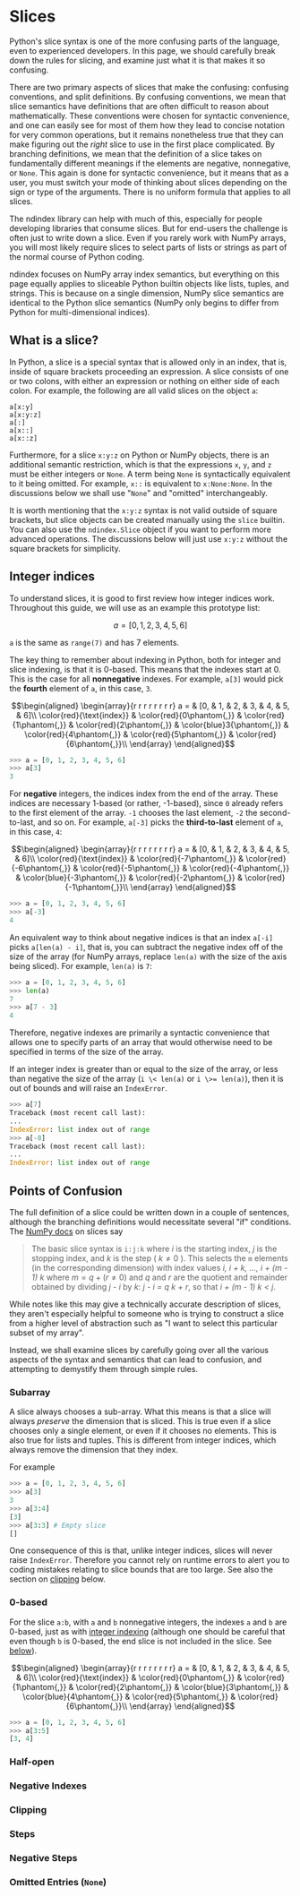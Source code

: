 Slices
======

Python's slice syntax is one of the more confusing parts of the
language, even to experienced developers. In this page, we should
carefully break down the rules for slicing, and examine just what it is
that makes it so confusing.

There are two primary aspects of slices that make the confusing:
confusing conventions, and split definitions. By confusing conventions,
we mean that slice semantics have definitions that are often difficult
to reason about mathematically. These conventions were chosen for
syntactic convenience, and one can easily see for most of them how they
lead to concise notation for very common operations, but it remains
nonetheless true that they can make figuring out the *right* slice to
use in the first place complicated. By branching definitions, we mean
that the definition of a slice takes on fundamentally different meanings
if the elements are negative, nonnegative, or `None`. This again is done
for syntactic convenience, but it means that as a user, you must switch
your mode of thinking about slices depending on the sign or type of the
arguments. There is no uniform formula that applies to all slices.

The ndindex library can help with much of this, especially for people
developing libraries that consume slices. But for end-users the
challenge is often just to write down a slice. Even if you rarely work
with NumPy arrays, you will most likely require slices to select parts
of lists or strings as part of the normal course of Python coding.

ndindex focuses on NumPy array index semantics, but everything on this
page equally applies to sliceable Python builtin objects like lists,
tuples, and strings. This is because on a single dimension, NumPy slice
semantics are identical to the Python slice semantics (NumPy only begins
to differ from Python for multi-dimensional indices).

What is a slice?
----------------

In Python, a slice is a special syntax that is allowed only in an index,
that is, inside of square brackets proceeding an expression. A slice
consists of one or two colons, with either an expression or nothing on
either side of each colon. For example, the following are all valid
slices on the object `a`:

    a[x:y]
    a[x:y:z]
    a[:]
    a[x::]
    a[x::z]

Furthermore, for a slice `x:y:z` on Python or NumPy objects, there is an
additional semantic restriction, which is that the expressions `x`, `y`,
and `z` must be either integers or `None`. A term being `None` is
syntactically equivalent to it being omitted. For example, `x::` is
equivalent to `x:None:None`. In the discussions below we shall use
"`None`" and "omitted" interchangeably.

It is worth mentioning that the `x:y:z` syntax is not valid outside of
square brackets, but slice objects can be created manually using the
`slice` builtin. You can also use the `ndindex.Slice` object if you want
to perform more advanced operations. The discussions below will just use
`x:y:z` without the square brackets for simplicity.

Integer indices
---------------

To understand slices, it is good to first review how integer indices
work. Throughout this guide, we will use as an example this prototype
list:

$$a = [0, 1, 2, 3, 4, 5, 6]$$

`a` is the same as `range(7)` and has 7 elements.

The key thing to remember about indexing in Python, both for integer and
slice indexing, is that it is 0-based. This means that the indexes start
at 0. This is the case for all **nonnegative** indexes. For example,
`a[3]` would pick the **fourth** element of `a`, in this case, `3`.

$$\begin{aligned}
\begin{array}{r r r r r r r r}
a = & [0, & 1, & 2, & 3, & 4, & 5, & 6]\\
\color{red}{\text{index}}
    & \color{red}{0\phantom{,}}
    & \color{red}{1\phantom{,}}
    & \color{red}{2\phantom{,}}
    & \color{blue}3{\phantom{,}}
    & \color{red}{4\phantom{,}}
    & \color{red}{5\phantom{,}}
    & \color{red}{6\phantom{,}}\\
\end{array}
\end{aligned}$$

```py
>>> a = [0, 1, 2, 3, 4, 5, 6]
>>> a[3]
3
```

For **negative** integers, the indices index from the end of the array.
These indices are necessary 1-based (or rather, -1-based), since `0`
already refers to the first element of the array. `-1` chooses the last
element, `-2` the second-to-last, and so on. For example, `a[-3]` picks
the **third-to-last** element of `a`, in this case, `4`:

$$\begin{aligned}
\begin{array}{r r r r r r r r}
a = & [0, & 1, & 2, & 3, & 4, & 5, & 6]\\
\color{red}{\text{index}}
    & \color{red}{-7\phantom{,}}
    & \color{red}{-6\phantom{,}}
    & \color{red}{-5\phantom{,}}
    & \color{red}{-4\phantom{,}}
    & \color{blue}{-3\phantom{,}}
    & \color{red}{-2\phantom{,}}
    & \color{red}{-1\phantom{,}}\\
\end{array}
\end{aligned}$$

```py
>>> a = [0, 1, 2, 3, 4, 5, 6]
>>> a[-3]
4
```

An equivalent way to think about negative indices is that an index
`a[-i]` picks `a[len(a) - i]`, that is, you can subtract the negative
index off of the size of the array (for NumPy arrays, replace `len(a)`
with the size of the axis being sliced). For example, `len(a)` is `7`:

```py
>>> a = [0, 1, 2, 3, 4, 5, 6]
>>> len(a)
7
>>> a[7 - 3]
4
```

Therefore, negative indexes are primarily a syntactic convenience that
allows one to specify parts of an array that would otherwise need to be
specified in terms of the size of the array.

If an integer index is greater than or equal to the size of the array,
or less than negative the size of the array (`i \< len(a)`
or `i \>= len(a)`), then it is out of bounds and will raise
an `IndexError`.

```py
>>> a[7]
Traceback (most recent call last):
...
IndexError: list index out of range
>>> a[-8]
Traceback (most recent call last):
...
IndexError: list index out of range
```

Points of Confusion
-------------------

The full definition of a slice could be written down in a couple of
sentences, although the branching definitions would necessitate several
"if" conditions. The [NumPy
docs](https://numpy.org/doc/stable/reference/arrays.indexing.html) on
slices say

> The basic slice syntax is `i:j:k` where *i* is the starting index, *j*
> is the stopping index, and *k* is the step ( $k\neq 0$ ). This
> selects the `m` elements (in the corresponding dimension) with index
> values *i, i + k, ..., i + (m - 1) k* where $m = q + (r\neq0)$ and
> *q* and *r* are the quotient and remainder obtained by dividing *j -
> i* by *k*: *j - i = q k + r*, so that *i + (m - 1) k \< j*.

While notes like this may give a technically accurate description of
slices, they aren't especially helpful to someone who is trying to
construct a slice from a higher level of abstraction such as "I want to
select this particular subset of my array".

Instead, we shall examine slices by carefully going over all the various
aspects of the syntax and semantics that can lead to confusion, and
attempting to demystify them through simple rules.

### Subarray

A slice always chooses a sub-array. What this means is that a slice will
always *preserve* the dimension that is sliced. This is true even if a
slice chooses only a single element, or even if it chooses no elements.
This is also true for lists and tuples. This is different from integer
indices, which always remove the dimension that they index.

For example

```py
>>> a = [0, 1, 2, 3, 4, 5, 6]
>>> a[3]
3
>>> a[3:4]
[3]
>>> a[3:3] # Empty slice
[]
```

One consequence of this is that, unlike integer indices, slices will
never raise `IndexError`. Therefore you cannot rely on
runtime errors to alert you to coding mistakes relating to slice bounds
that are too large. See also the section on
[clipping](#clipping) below.

### 0-based

For the slice `a:b`, with `a` and
`b` nonnegative integers, the indexes `a` and
`b` are 0-based, just as with
[integer indexing](#integer-indices)
(although one should be careful that even though `b` is
0-based, the end slice is not included in the slice. See
[below](#half-open)).

$$\begin{aligned}
\begin{array}{r r r r r r r r}
a = & [0, & 1, & 2, & 3, & 4, & 5, & 6]\\
\color{red}{\text{index}}
    & \color{red}{0\phantom{,}}
    & \color{red}{1\phantom{,}}
    & \color{red}{2\phantom{,}}
    & \color{blue}{3\phantom{,}}
    & \color{blue}{4\phantom{,}}
    & \color{red}{5\phantom{,}}
    & \color{red}{6\phantom{,}}\\
\end{array}
\end{aligned}$$

```py
>>> a = [0, 1, 2, 3, 4, 5, 6]
>>> a[3:5]
[3, 4]
```

### Half-open

### Negative Indexes

### Clipping

### Steps

### Negative Steps

### Omitted Entries (`None`)
